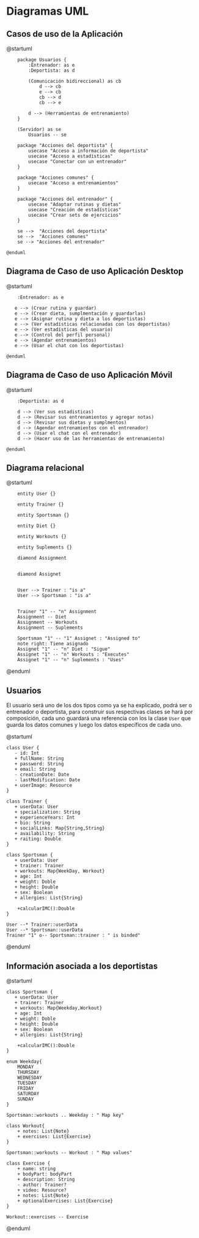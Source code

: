 # Diagramas UML

## Casos de uso de la Aplicación

<code-block lang="plantuml">
    @startuml

        package Usuarios {
            :Entrenador: as e
            :Deportista: as d

            (Comunicación bidireccional) as cb
                d --> cb
                e --> cb
                cb --> d
                cb --> e

            d --> (Herramientas de entrenamiento)
        }

        (Servidor) as se
            Usuarios -- se

        package "Acciones del deportista" {
            usecase "Acceso a información de deportista" 
            usecase "Acceso a estadísticas"  
            usecase "Conectar con un entrenador" 
        }

        package "Acciones comunes" {
            usecase "Acceso a entrenamientos"
        }

        package "Acciones del entrenador" {
            usecase "Adaptar rutinas y dietas" 
            usecase "Creación de estadísticas" 
            usecase "Crear sets de ejercicios" 
        }

        se -->  "Acciones del deportista"
        se -->  "Acciones comunes"
        se --> "Acciones del entrenador"

    @enduml 

</code-block>

## Diagrama de Caso de uso Aplicación Desktop

<code-block lang="plantuml">
    @startuml
        
        :Entrenador: as e
        
       e --> (Crear rutina y guardar)
       e --> (Crear dieta, sumplmentación y guardarlas)
       e --> (Asignar rutina y dieta a los deportistas)
       e --> (Ver estadísticas relacionadas con los deportistas)
       e --> (Ver estadísticas del usuario)
       e --> (Control del perfil personal)
       e --> (Agendar entrenamientos)
       e --> (Usar el chat con los deportistas)

    @enduml
</code-block>

## Diagrama de Caso de uso Aplicación Móvil

<code-block lang="plantuml">
    @startuml
        
        :Deportista: as d
        
        d --> (Ver sus estadisticas)
        d --> (Revisar sus entrenamientos y agregar notas)
        d --> (Revisar sus dietas y sumplmentos)
        d --> (Agendar entrenamientos con el entrenador)
        d --> (Usar el chat con el entrenador)
        d --> (Hacer uso de las herramientas de entrenamiento)

    @enduml
</code-block>

## Diagrama relacional

    

<code-block lang="plantuml">
    @startuml

        entity User {}
        
        entity Trainer {}
        
        entity Sportsman {}
        
        entity Diet {}
        
        entity Workouts {}
        
        entity Suplements {}
        
        diamond Assignment
        

        diamond Assignet
        

        User --> Trainer : "is a"
        User --> Sportsman : "is a"
        
        
        Trainer "1" -- "n" Assignment
        Assignment -- Diet
        Assignment -- Workouts
        Assignment -- Suplements

        Sportsman "1" -- "1" Assignet : "Assigned to"
        note right: Tiene asignado
        Assignet "1" -- "n" Diet : "Sigue"
        Assignet "1" -- "n" Workouts : "Executes"
        Assignet "1" -- "n" Suplements : "Uses"

@enduml
</code-block>

## Usuarios

El usuario será uno de los dos tipos como ya se ha explicado, podrá ser o entrenador o deportista, para construir sus respectivas clases
se hará por composición, cada uno guardará una referencia con los la clase <code>User</code> que guarda los datos comunes
y luego los datos específicos de cada uno.

<code-block lang="plantuml">
@startuml
    
    class User {
       - id: Int
       + fullName: String
       + password: String
       + email: String
       - creationDate: Date
       - lastModification: Date
       + userImage: Resource
    }

    class Trainer {
       + userData: User
       + specialization: String
       + experienceYears: Int
       + bio: String
       + socialLinks: Map{String,String}
       + availability: String
       + raiting: Double
    }

    class Sportsman {
       + userData: User
       + trainer: Trainer
       + workouts: Map{WeekDay, Workout}
       + age: Int
       + weight: Doble
       + height: Double
       + sex: Boolean
       + allergies: List{String}

        +calcularIMC():Double
    }

    User --* Trainer::userData
    User --* Sportsman::userData
    Trainer "1" o-- Sportsman::trainer : " is binded"
    

@enduml
</code-block>

## Información asociada a los deportistas

<code-block lang="PlantUML">
@startuml

    class Sportsman {
       + userData: User
       + trainer: Trainer
       + workouts: Map{Weekday,Workout}
       + age: Int
       + weight: Doble
       + height: Double
       + sex: Boolean
       + allergies: List{String}

        +calcularIMC():Double
    }

    enum Weekday{
        MONDAY
        THURSDAY
        WEDNESDAY
        TUESDAY
        FRIDAY
        SATURDAY
        SUNDAY
    }

    Sportsman::workouts .. Weekday : " Map key"

    class Workout{
        + notes: List{Note}
        + exercises: List{Exercise}
    }
    
    Sportsman::workouts -- Workout : " Map values"

    class Exercise {
        + name: string
        + bodyPart: bodyPart
        + description: String
        - author: Trainer?
        + video: Resource?
        + notes: List{Note}
        + optionalExercises: List{Exercise}
    }

    Workout::exercises -- Exercise

@enduml
</code-block>
